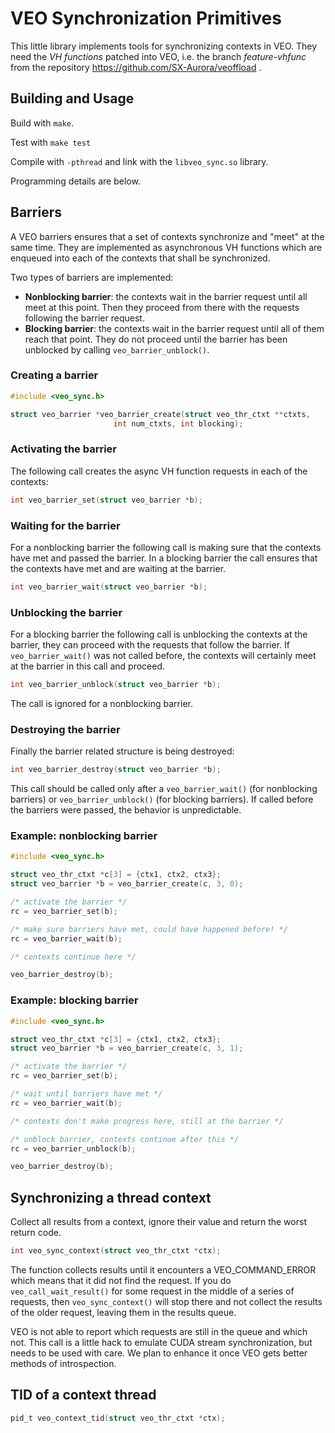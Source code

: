 # VEO Synchronization Primitives

This little library implements tools for synchronizing contexts in
VEO. They need the *VH functions* patched into VEO, i.e. the branch
*feature-vhfunc* from the repository
https://github.com/SX-Aurora/veoffload .


## Building and Usage

Build with `make`.

Test with `make test`

Compile with `-pthread` and link with the `libveo_sync.so` library.

Programming details are below.


## Barriers

A VEO barriers ensures that a set of contexts synchronize and "meet"
at the same time. They are implemented as asynchronous VH functions
which are enqueued into each of the contexts that shall be
synchronized.

Two types of barriers are implemented:
* **Nonblocking barrier**: the contexts wait in the barrier request until all meet at this point. Then they proceed from there with the requests following the barrier request.
* **Blocking barrier**: the contexts wait in the barrier request until all of them reach that point. They do not proceed until the barrier has been unblocked by calling `veo_barrier_unblock()`.


### Creating a barrier

```c
#include <veo_sync.h>

struct veo_barrier *veo_barrier_create(struct veo_thr_ctxt **ctxts,
				       int num_ctxts, int blocking);
```


### Activating the barrier

The following call creates the async VH function requests in each of the contexts:
```c
int veo_barrier_set(struct veo_barrier *b);
```


### Waiting for the barrier

For a nonblocking barrier the following call is making sure that the
contexts have met and passed the barrier. In a blocking barrier the call
ensures that the contexts have met and are waiting at the barrier.
```c
int veo_barrier_wait(struct veo_barrier *b);
```

### Unblocking the barrier

For a blocking barrier the following call is unblocking the contexts
at the barrier, they can proceed with the requests that follow the barrier.
If `veo_barrier_wait()` was not called before, the contexts will certainly
meet at the barrier in this call and proceed.
```c
int veo_barrier_unblock(struct veo_barrier *b);
```
The call is ignored for a nonblocking barrier.


### Destroying the barrier

Finally the barrier related structure is being destroyed:
```c
int veo_barrier_destroy(struct veo_barrier *b);
```
This call should be called only after a `veo_barrier_wait()` (for
nonblocking barriers) or `veo_barrier_unblock()` (for blocking
barriers). If called before the barriers were passed, the behavior
is unpredictable.


### Example: nonblocking barrier
```c
#include <veo_sync.h>

struct veo_thr_ctxt *c[3] = {ctx1, ctx2, ctx3};
struct veo_barrier *b = veo_barrier_create(c, 3, 0);

/* activate the barrier */
rc = veo_barrier_set(b);

/* make sure barriers have met, could have happened before! */
rc = veo_barrier_wait(b);

/* contexts continue here */

veo_barrier_destroy(b);
```


### Example: blocking barrier
```c
#include <veo_sync.h>

struct veo_thr_ctxt *c[3] = {ctx1, ctx2, ctx3};
struct veo_barrier *b = veo_barrier_create(c, 3, 1);

/* activate the barrier */
rc = veo_barrier_set(b);

/* wait until barriers have met */
rc = veo_barrier_wait(b);

/* contexts don't make progress here, still at the barrier */

/* unblock barrier, contexts continue after this */
rc = veo_barrier_unblock(b);

veo_barrier_destroy(b);
```


## Synchronizing a thread context

Collect all results from a context, ignore their value and return the
worst return code.

```c
int veo_sync_context(struct veo_thr_ctxt *ctx);
```

The function collects results until it encounters a VEO_COMMAND_ERROR
which means that it did not find the request. If you do
`veo_call_wait_result()` for some request in the middle of a series of
requests, then `veo_sync_context()` will stop there and not collect
the results of the older request, leaving them in the results queue.

VEO is not able to report which requests are still in the queue and
which not. This call is a little hack to emulate CUDA stream
synchronization, but needs to be used with care. We plan to enhance it
once VEO gets better methods of introspection.


## TID of a context thread

```c
pid_t veo_context_tid(struct veo_thr_ctxt *ctx);
```
